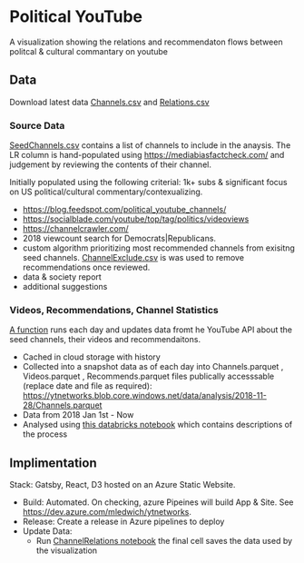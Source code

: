 # Political YouTube

A visualization showing the relations and recommendaton flows between politcal & cultural commantary on youtube

## Data

Download latest data 
[Channels.csv](https://ytnetworks.blob.core.windows.net/data/results/VisChannels.csv)
and [Relations.csv](https://ytnetworks.blob.core.windows.net/data/results/VisRelations.csv)

### Source Data
[SeedChannels.csv](Data/SeedChannels.csv) contains a list of channels to include in the anaysis. The LR column is hand-populated using https://mediabiasfactcheck.com/ and judgement by reviewing the contents of their channel. 

Initially populated using the following criterial: 1k+ subs & significant focus on US political/cultural commentary/contexualizing.

- https://blog.feedspot.com/political_youtube_channels/
- https://socialblade.com/youtube/top/tag/politics/videoviews
- https://channelcrawler.com/
- 2018 viewcount search for Democrats|Republicans.
- custom algorithm prioritizing most recommended channels from exisitng seed channels. [ChannelExclude.csv](Data/ChannelExclude.csv) is was used to remove recommendations once reviewed.
- data & society report
- additional suggestions

### Videos, Recommendations, Channel Statistics

[A function](App/YtFunctions/YtFunctions.cs) runs each day and updates data fromt he YouTube API about the seed channels, their videos and recommendaitons.
- Cached in cloud storage with history
- Collected into a snapshot data as of each day into Channels.parquet , Videos.parquet , Recommends.parquet files publically accesssable (replace date and file as required): https://ytnetworks.blob.core.windows.net/data/analysis/2018-11-28/Channels.parquet
- Data from 2018 Jan 1st - Now
- Analysed using [this databricks notebook](https://databricks-prod-cloudfront.cloud.databricks.com/public/4027ec902e239c93eaaa8714f173bcfc/5467014801025226/1340434901968186/7194280856364978/latest.html) which contains descriptions of the process

## Implimentation

Stack: Gatsby, React, D3 hosted on an Azure Static Website.

- Build: Automated. On checking, azure Pipeines will build App & Site. See https://dev.azure.com/mledwich/ytnetworks. 
- Release: Create a release in Azure pipelines to deploy
- Update Data: 
    - Run [ChannelRelations notebook](https://community.cloud.databricks.com/?o=5467014801025226#notebook/1340434901968186/command/1340434901968187) the final cell saves the data used by the visualization